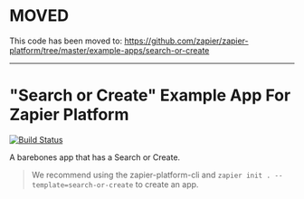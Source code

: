 # MOVED

This code has been moved to: https://github.com/zapier/zapier-platform/tree/master/example-apps/search-or-create

---

# "Search or Create" Example App For Zapier Platform

[![Build Status](https://travis-ci.org/zapier/zapier-platform-example-app-search-or-create.svg?branch=master)](https://travis-ci.org/zapier/zapier-platform-example-app-search-or-create)

A barebones app that has a Search or Create.

> We recommend using the zapier-platform-cli and `zapier init . --template=search-or-create` to create an app.
